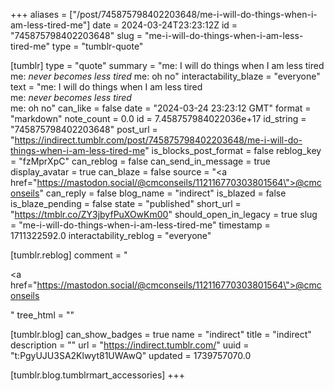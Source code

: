 +++
aliases = ["/post/745875798402203648/me-i-will-do-things-when-i-am-less-tired-me"]
date = 2024-03-24T23:23:12Z
id = "745875798402203648"
slug = "me-i-will-do-things-when-i-am-less-tired-me"
type = "tumblr-quote"

[tumblr]
type = "quote"
summary = "me: I will do things when I am less tired me: *never becomes less tired* me: oh no"
interactability_blaze = "everyone"
text = "me: I will do things when I am less tired<br/>me: *never becomes less tired*<br/>me: oh no"
can_like = false
date = "2024-03-24 23:23:12 GMT"
format = "markdown"
note_count = 0.0
id = 7.458757984022036e+17
id_string = "745875798402203648"
post_url = "https://indirect.tumblr.com/post/745875798402203648/me-i-will-do-things-when-i-am-less-tired-me"
is_blocks_post_format = false
reblog_key = "fzMprXpC"
can_reblog = false
can_send_in_message = true
display_avatar = true
can_blaze = false
source = "<a href=\"https://mastodon.social/@cmconseils/112116770303801564\">@cmconseils</a>"
can_reply = false
blog_name = "indirect"
is_blazed = false
is_blaze_pending = false
state = "published"
short_url = "https://tmblr.co/ZY3jbyfPuXOwKm00"
should_open_in_legacy = true
slug = "me-i-will-do-things-when-i-am-less-tired-me"
timestamp = 1711322592.0
interactability_reblog = "everyone"

[tumblr.reblog]
comment = "<p><a href=\"https://mastodon.social/@cmconseils/112116770303801564\">@cmconseils</a></p>"
tree_html = ""

[tumblr.blog]
can_show_badges = true
name = "indirect"
title = "indirect"
description = ""
url = "https://indirect.tumblr.com/"
uuid = "t:PgyUJU3SA2Klwyt81UWAwQ"
updated = 1739757070.0

[tumblr.blog.tumblrmart_accessories]
+++
